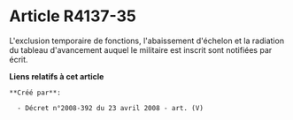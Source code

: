 # Article R4137-35

L'exclusion temporaire de fonctions, l'abaissement d'échelon et la radiation du tableau d'avancement auquel le militaire est
inscrit sont notifiées par écrit.

**Liens relatifs à cet article**

	**Créé par**:

	  - Décret n°2008-392 du 23 avril 2008 - art. (V)
